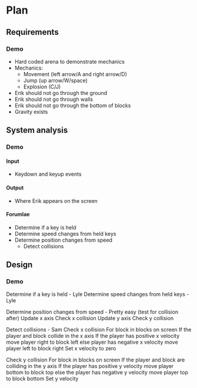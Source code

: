 # Plan

## Requirements

### Demo
*   Hard coded arena to demonstrate mechanics
*   Mechanics:
    *   Movement (left arrow/A and right arrow/D)
    *   Jump (up arrow/W/space)
    *   Explosion (C/J)
*   Erik should not go through the ground
*   Erik should not go through walls
*   Erik should not go through the bottom of blocks
*   Gravity exists

## System analysis

### Demo

#### Input
*   Keydown and keyup events

#### Output
*   Where Erik appears on the screen

#### Forumlae
*   Determine if a key is held
*   Determine speed changes from held keys
*   Determine position changes from speed
    *   Detect collisions

## Design

### Demo

Determine if a key is held - Lyle
Determine speed changes from held keys - Lyle

Determine position changes from speed - Pretty easy (test for collision after)
Update x axis
Check x collision
Update y axis
Check y collision

Detect collisions - Sam
Check x collision
    For block in blocks on screen
        If the player and block collide in the x axis
            If the player has positive x velocity
                move player right to block left
            else player has negative x velocity
                move player left to block right
            Set x velocity to zero

Check y collision
    For block in blocks on screen
        If the player and block are colliding in the y axis
            If the player has positive y velocity
                move player bottom to block top
            else the player has negative y velocity
                move player top to block bottom
            Set y velocity